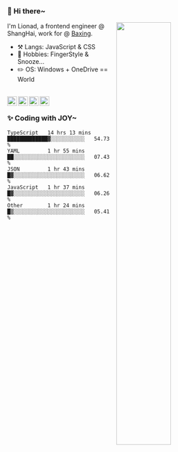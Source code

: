 ### 👋 Hi there~

[<img align="right" width="50%" src="https://github-readme-stats.vercel.app/api?username=Lionad-Morotar&show_icons=true">](https://metrics.lecoq.io/ouuan?template=classic)

I'm Lionad, a frontend engineer @ ShangHai, work for @ [Baxing](https://github.com/baixing).

- ⚒️ Langs: JavaScript & CSS
- 🎨 Hobbies: FingerStyle & Snooze...
- ✏️ OS: Windows + OneDrive == World

<br />

<a href="https://www.lionad.art">
  <img align="left" alt="lionad-art" width="22px" src="https://cdn.jsdelivr.net/npm/simple-icons@3.1.0/icons/wordpress.svg" />
</a>
<a href="#1806234223">
  <img align="left" alt="1806234223" width="22px" src="https://cdn.jsdelivr.net/npm/simple-icons@3.1.0/icons/tencentqq.svg" />
</a>
<a href="https://www.zhihu.com/people/Lionad">
  <img align="left" alt="132yse" width="22px" src="https://cdn.jsdelivr.net/npm/simple-icons@3.1.0/icons/zhihu.svg" />
</a>
<a href="https://github.com/Lionad-Morotar">
  <img align="left" alt="yisar" width="22px" src="https://cdn.jsdelivr.net/npm/simple-icons@3.1.0/icons/github.svg" />
</a>

<br />

### ✨ Coding with JOY~

<!--START_SECTION:waka-->
```text
TypeScript   14 hrs 13 mins  █████████████▓░░░░░░░░░░░   54.73 % 
YAML         1 hr 55 mins    ██░░░░░░░░░░░░░░░░░░░░░░░   07.43 % 
JSON         1 hr 43 mins    █▓░░░░░░░░░░░░░░░░░░░░░░░   06.62 % 
JavaScript   1 hr 37 mins    █▓░░░░░░░░░░░░░░░░░░░░░░░   06.26 % 
Other        1 hr 24 mins    █▒░░░░░░░░░░░░░░░░░░░░░░░   05.41 % 
```
<!--END_SECTION:waka-->
